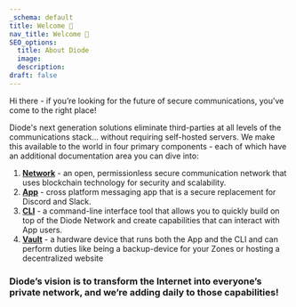 ```yaml
---
_schema: default
title: Welcome 👋
nav_title: Welcome 👋
SEO_options:
  title: About Diode
  image:
  description:
draft: false
---
```

Hi there - if you’re looking for the future of secure communications, you’ve come to the right place!

Diode's next generation solutions eliminate third-parties at all levels of the communications stack... without requiring self-hosted servers.  We make this available to the world in four primary components - each of which have an additional documentation area you can dive into:

1. <a href="https://network.docs.diode.io" title="Diode Network" target="_blank" rel="noopener"><strong>Network</strong></a> - an open, permissionless secure communication network that uses blockchain technology for security and scalability.
2. <a href="https://app.docs.diode.io" title="Diode App" target="_blank" rel="noopener"><strong>App</strong></a> - cross platform messaging app that is a secure replacement for Discord and Slack.
3. <a href="https://cli.docs.diode.io" title="Diode CLI" target="_blank" rel="noopener"><strong>CLI</strong></a> - a command-line interface tool that allows you to quickly build on top of the Diode Network and create capabilities that can interact with App users.
4. <a href="https://vaults.docs.diode.io" title="Diode Vault" target="_blank" rel="noopener"><strong>Vault</strong></a> - a hardware device that runs both the App and the CLI and can perform duties like being a backup-device for your Zones or hosting a decentralized website

### **Diode’s vision is to transform the Internet into everyone’s private network, and we’re adding daily to those capabilities!**